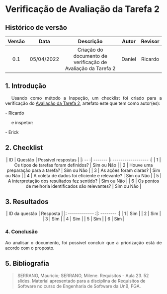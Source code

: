 # Verificação de Avaliação da Tarefa 2

## Histórico de versão

|Versão | Data | Descrição | Autor|  Revisor |
| :--: | :--: | :--: | :--: | :--:  |
| 0.1 | 05/04/2022  | Criação do documento de verificação de Avaliação da Tarefa 2 | Daniel |  Ricardo |

## 1. Introdução
<p style="text-indent: 20px; text-align: justify">
Usando como método a Inspeção, um checklist foi criado para a verificação do <a href="https://interacao-humano-computador.github.io/2021.2-Cebraspe/Avalia%C3%A7%C3%A3o_desenvolvimento/Nivel1/avaliacao2/" target="_blank">Avaliação da Tarefa 2</a>, artefato este que tem como autor(es):
</p>
- Ricardo
<p style="text-indent: 20px; text-align: justify">
e inspetor:
</p>
- Erick

## 2. Checklist

<center>

| ID | Questão | Possível respostas |
|: -- :| ------- |: ------------------ :|
| 1 | Os tipos de tarefas foram definidos? | Sim ou Não |
| 2 | Houve uma preparação para a tarefa? | Sim ou Não |
| 3 | As ações foram claras? | Sim ou Não |
| 4 | A coleta de dados foi eficiente e relevante? | Sim ou Não |
| 5 | A interpretação dos resultados fez sentido? | Sim ou Não |
| 6 | Os pontos de melhoria identificados são relevantes? | Sim ou Não |

</center>

## 3. Resultados

<center>

| ID da questão | Resposta |
|: ------------- :|: -------- :|
| 1 | Sim |
| 2 | Sim |
| 3 | Sim |
| 4 | Sim |
| 5 | Sim |
| 6 | Sim |
</center>

### 4. Conclusão
<p style="text-align: justify;">Ao analisar o documento, foi possível concluir que a priorização está de acordo com o proposto.
</p>

## 5. Bibliografia

> SERRANO, Maurício; SERRANO, Milene. Requisitos - Aula 23. 52 slides. Material apresentado para a disciplina de Requisitos de Software no curso de Engenharia de Software da UnB, FGA.

